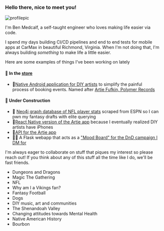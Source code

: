 ### Hello there, nice to meet you!

![profilepic](https://avatars1.githubusercontent.com/u/11594171?s=460&u=2181d48efbc911f51fdb641d047e87973cf6888e&v=4)

I'm Ben Medcalf, a self-taught engineer who loves making life easier via code.

I spend my days building CI/CD pipelines and end to end tests for mobile apps at CarMax in beautiful Richmond, Virginia.
When I'm not doing that, I'm always building _something_ to make life a little easier. 

Here are some examples of things I've been working on lately

#### 📲 In the [store](https://play.google.com/store/apps/details?id=com.bookyrself.bookyrself&hl=en_US)
- 🎸[Native Android application for DIY artists](https://github.com/manbradcalf/Artie-Android) to simplify the painful process of booking events. Named after [Artie Fufkin, Polymer Records ](https://www.youtube.com/watch?v=I0s2Tk-cbig)

#### 🚧 Under Construction 
- 🏈 [Neo4j graph database of NFL player stats](https://github.com/manbradcalf/nfl-player-stats-node) scraped from ESPN so I can pwn my fantasy drafts with elite querying
- 🎸[React Native version of the Artie app](https://github.com/manbradcalf/Artie-React-Native) because I eventually realized DIY artists have iPhones
- 🎸[API for the Artie app](https://github.com/manbradcalf/Artie-Express)
- 🧙‍♂️ A Flask webapp that acts as a ["Mood Board" for the DnD campaign I DM for](https://github.com/manbradcalf/DND-Mood-Board) 

I'm always eager to collaborate on stuff that piques my interest so please reach out! If you think about any of this stuff all the time like I do, we'll be fast friends.
- Dungeons and Dragons
- Magic The Gathering
- NFL
- Why am I a Vikings fan?
- Fantasy Football
- Dogs
- DIY music, art and communities
- The Shenandoah Valley
- Changing attitudes towards Mental Health
- Native American History
- Bourbon
